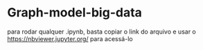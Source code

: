 # Graph-model-big-data
para rodar qualquer .ipynb, basta copiar o link do arquivo e usar o https://nbviewer.jupyter.org/
para acessá-lo
